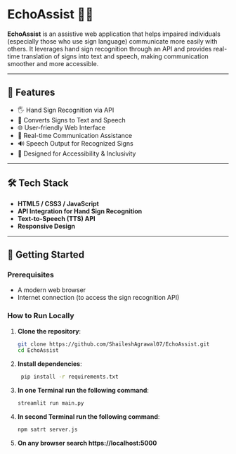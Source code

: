 # EchoAssist 🤟💬

**EchoAssist** is an assistive web application that helps impaired individuals (especially those who use sign language) communicate more easily with others. It leverages hand sign recognition through an API and provides real-time translation of signs into text and speech, making communication smoother and more accessible.

---

## 🌟 Features

- 🖐️ Hand Sign Recognition via API
- 📢 Converts Signs to Text and Speech
- 🌐 User-friendly Web Interface
- 🔄 Real-time Communication Assistance
- 🔊 Speech Output for Recognized Signs
- 🎯 Designed for Accessibility & Inclusivity

---

## 🛠️ Tech Stack

- **HTML5 / CSS3 / JavaScript**
- **API Integration for Hand Sign Recognition**
- **Text-to-Speech (TTS) API**
- **Responsive Design**

---

## 🚀 Getting Started

### Prerequisites

- A modern web browser
- Internet connection (to access the sign recognition API)

### How to Run Locally

1. **Clone the repository**:
   ```bash
   git clone https://github.com/ShaileshAgrawal07/EchoAssist.git
   cd EchoAssist
   ```

2.  **Install dependencies**:
     ```bash
      pip install -r requirements.txt
     ```
     
3. **In one Terminal run the following command**:
   ```bash
   streamlit run main.py
   ```
   
4. **In second Terminal run the following command**:
   ```bash
   npm satrt server.js
   ```
   
5. **On any browser search https://localhost:5000**
   
